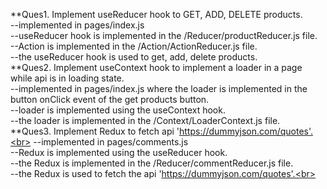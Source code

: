 **Ques1. Implement useReducer hook to GET, ADD, DELETE products.<br>
--implemented in pages/index.js<br>
--useReducer hook is implemented in the /Reducer/productReducer.js file.<br>
--Action is implemented in the /Action/ActionReducer.js file.<br>
--the useReducer hook is used to get, add, delete products.<br>
**Ques2. Implement useContext hook to implement a loader in a page while api is in loading state.<br>
--implemented in pages/index.js where the loader is implemented in the button onClick event of the get products button.<br>
--loader is implemented using the useContext hook.<br>
--the loader is implemented in the /Context/LoaderContext.js file.<br>
**Ques3. Implement Redux to fetch api 'https://dummyjson.com/quotes'.<br>
--implemented in pages/comments.js<br>
--Redux is implemented using the useReducer hook.<br>
--the Redux is implemented in the /Reducer/commentReducer.js file.<br>
--the Redux is used to fetch the api 'https://dummyjson.com/quotes'.<br>
